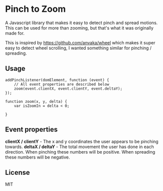 # Pinch to Zoom

A Javascript library that makes it easy to detect pinch and spread motions. This can be used for more than zooming, but that's what it was originally made for. 

This is inspired by https://github.com/anvaka/wheel which makes it super easy to detect wheel scrolling, I wanted something similar for pinching / spreading. 

## Usage

```
addPinchListener(domElement, function (event) {
    // All event properties are described below
    zoom(event.clientX, event.clientY, event.deltaY);
});

function zoom(x, y, delta) {
    var isZoomIn = delta < 0;

}
```

## Event properties

**clientX / clientY** - The x and y coordinates the user appears to be pinching towards.
**deltaX / deltaY** - The total movement the user has done in each direction. When pinching these numbers will be positive. When spreading these numbers will be negative.

## License 

MIT

